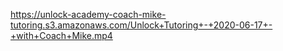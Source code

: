 https://unlock-academy-coach-mike-tutoring.s3.amazonaws.com/Unlock+Tutoring+-+2020-06-17+-+with+Coach+Mike.mp4